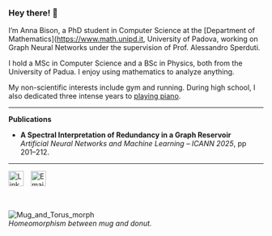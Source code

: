 ### Hey there! 👋

I’m Anna Bison, a PhD student in Computer Science at the [Department of Mathematics](https://www.math.unipd.it, University of Padova, working on Graph Neural Networks under the supervision of Prof. Alessandro Sperduti.

I hold a MSc in Computer Science and a BSc in Physics, both from the University of Padua. I enjoy using mathematics to analyze anything.

My non-scientific interests include gym and running. During high school, I also dedicated three intense years to [playing piano](https://www.youtube.com/watch?v=EzEqQUG-qkw).

---

**Publications**

*   **A Spectral Interpretation of Redundancy in a Graph Reservoir**  
    *Artificial Neural Networks and Machine Learning – ICANN 2025*, pp 201–212.

---

<a href="https://www.linkedin.com/in/annabison" target="_blank" style="margin-right: 10px;"><img src="https://cdn.jsdelivr.net/npm/simple-icons@v3/icons/linkedin.svg" alt="LinkedIn" width="30" height="30"></a>
<a href="mailto:anna.bison@pm.me" target="_blank"><img src="https://cdn.jsdelivr.net/npm/simple-icons@v3/icons/mail-dot-ru.svg" alt="Email" width="30" height="30"></a>

<br>

![Mug_and_Torus_morph](https://upload.wikimedia.org/wikipedia/commons/2/26/Mug_and_Torus_morph.gif)  
_Homeomorphism between mug and donut._

